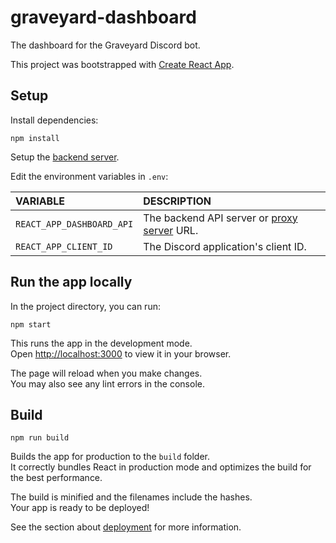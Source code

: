 # graveyard-dashboard

The dashboard for the Graveyard Discord bot.

This project was bootstrapped with [Create React App](https://github.com/facebook/create-react-app).

## Setup

Install dependencies:

```
npm install
```

Setup the [backend server](https://github.com/Graveyard-Dev/graveyard-dashboard-api).

Edit the environment variables in `.env`:

| VARIABLE | DESCRIPTION |
| :-- | :-- |
| `REACT_APP_DASHBOARD_API` | The backend API server or [proxy server](https://github.com/Graveyard-Dev/graveyard-dashboard-proxy) URL. |
| `REACT_APP_CLIENT_ID` | The Discord application's client ID. |


## Run the app locally

In the project directory, you can run:

```
npm start
```

This runs the app in the development mode.\
Open [http://localhost:3000](http://localhost:3000) to view it in your browser.

The page will reload when you make changes.\
You may also see any lint errors in the console.

## Build

```
npm run build
```

Builds the app for production to the `build` folder.\
It correctly bundles React in production mode and optimizes the build for the best performance.

The build is minified and the filenames include the hashes.\
Your app is ready to be deployed!

See the section about [deployment](https://facebook.github.io/create-react-app/docs/deployment) for more information.
